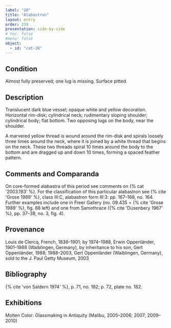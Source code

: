 ```yaml
---
label: "28"
title: "Alabastron"
layout: entry
order: 239
presentation: side-by-side
# toc: false
#menu: false 
object:
  - id: "cat-28"
---
```


## Condition

Almost fully preserved; one lug is missing. Surface pitted.

## Description

Translucent dark blue vessel; opaque white and yellow decoration. Horizontal rim-disk; cylindrical neck; rudimentary sloping shoulder; cylindrical body; flat bottom. Two opposing lugs on the body, near the shoulder.

A marvered yellow thread is wound around the rim-disk and spirals loosely three times around the neck, where it is joined by a white thread that begins on the neck. These two threads spiral 10 times around the body to the bottom and are dragged up and down 10 times, forming a spaced feather pattern.

## Comments and Comparanda

On core-formed alabastra of this period see comments on {% cat '2003.193' %}. For the classification of this particular alabastron see {% cite 'Grose 1989' %}, class III:C, alabastron form III:3: pp. 167–168, no. 164. Further examples include one in Freer Gallery (no. 09.435 = {% cite 'Grose 1989' %}, fig. 88 left) and one from Samothrace ({% cite 'Dusenbery 1967' %}, pp. 37–38, no. 3, fig. 4).

## Provenance

Louis de Clercq, French, 1836–1901; by 1974–1988, Erwin Oppenländer, 1901–1988 (Waiblingen, Germany), by inheritance to his son, Gert Oppenländer, 1988; 1988–2003, Gert Oppenländer (Waiblingen, Germany), sold to the J. Paul Getty Museum, 2003

## Bibliography

{% cite 'von Saldern 1974' %}, p. 71, no. 182; p. 72, plate no. 182.

## Exhibitions

Molten Color: Glassmaking in Antiquity (Malibu, 2005–2006; 2007; 2009–2010)